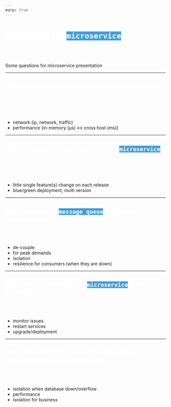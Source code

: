 ```yaml
---
marp: true
---
```

<style>
section {
  background-color: black;
  color: white;
}
a {
  color: #3e9ce0;
}
h1, h2 {
  color: white;
  padding-bottom: 50px;
}
code {
  background-color: #3e9ce0;
  color: white;
}
code span {
  color: black;
}
blockquote {
  color: rgba(192, 192, 192, 1);
}
</style>


# Questions for `microservice`

Some questions for microservice presentation

---

## Why integration over the network is a challenge ?

- network (ip, network, traffic)
- performance (in-memory (μs) <-> cross host (ms))

---


## Why releases become less risky in `microservice` ?

- little single feature(s) change on each release
- blue/green deployment, multi version

---

## Why we use the `message queue` (MQ, async message) in cloud application ?

- de-couple
- for peak demands
- isolation
- resilience for consumers (when they are down)

---

## Why the observability of `microservice` is so important ?

* monitor issues
* restart services
* upgrade/deployment

--- 

## Why the ATO office recommends using a separate database per service ?

* isolation when database down/overflow
* performance
* isolation for business